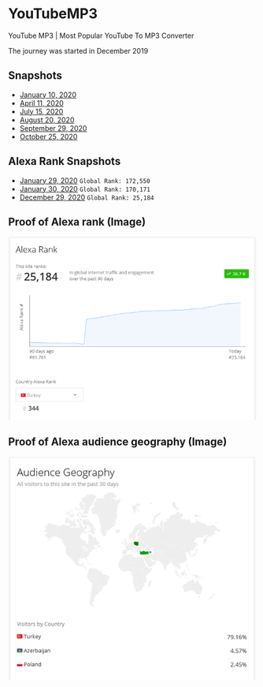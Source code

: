 # YouTubeMP3
YouTube MP3 | Most Popular YouTube To MP3 Converter

The journey was started in December 2019

## Snapshots
- [January 10, 2020](https://web.archive.org/web/20200110182452/youtubemp3.biz)
- [April 11, 2020](https://web.archive.org/web/20200411224231/https://youtubemp3.biz/en/)
- [July 15, 2020](https://web.archive.org/web/20200715212642/https://youtubemp3.biz/en/)
- [August 20, 2020](https://web.archive.org/web/20200820172022/https://youtubemp3.biz/en/)
- [September 29, 2020](https://web.archive.org/web/20200929181450/https://youtubemp3.biz/en/)
- [October 25, 2020](https://web.archive.org/web/20201025102100/https://youtubemp3.biz/en1/)

## Alexa Rank Snapshots
- [January 29, 2020](https://web.archive.org/web/20200129232909/https://alexa.com/siteinfo/youtubemp3.biz) `Global Rank: 172,550`
- [January 30, 2020](https://web.archive.org/web/20200130181018/https://alexa.com/siteinfo/youtubemp3.biz) `Global Rank: 170,171`
- [December 29, 2020](https://web.archive.org/web/20201229172525/https://alexa.com/siteinfo/youtubemp3.biz) `Global Rank: 25,184`

## Proof of Alexa rank (Image)
![](https://raw.githubusercontent.com/urnafiz/YouTubeMP3/main/img/alexa_rank.png)
## Proof of Alexa audience geography (Image)
![](https://raw.githubusercontent.com/urnafiz/YouTubeMP3/main/img/audience_geography.png)
